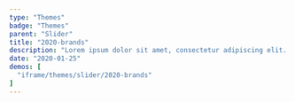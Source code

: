 ```yaml
---
type: "Themes"
badge: "Themes"
parent: "Slider"
title: "2020-brands"
description: "Lorem ipsum dolor sit amet, consectetur adipiscing elit. Nunc tempus laoreet leo sit amet iaculis."
date: "2020-01-25"
demos: [
  "iframe/themes/slider/2020-brands"
]
---
```

